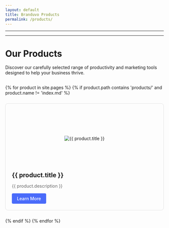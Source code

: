 ```yaml
---
layout: default
title: Branduvo Products
permalink: /products/
---
```

---
---
# Our Products

Discover our carefully selected range of productivity and marketing tools designed to help your business thrive.

<div class="products-grid">
  {% for product in site.pages %}
    {% if product.path contains 'products/' and product.name != 'index.md' %}
      <div class="product-card">
        <a href="{{ site.baseurl }}{{ product.url }}">
          <div class="product-image">
            <img src="{{ site.baseurl }}/assets/images/products/{{ product.name | remove: '.md' }}-logo.png" alt="{{ product.title }}" onerror="this.src='{{ site.baseurl }}/assets/images/placeholder.png'">
          </div>
          <h3>{{ product.title }}</h3>
          <p>{{ product.description }}</p>
          <div class="learn-more-btn">Learn More</div>
        </a>
      </div>
    {% endif %}
  {% endfor %}
</div>

<style>
  .products-grid {
    display: grid;
    grid-template-columns: repeat(auto-fill, minmax(300px, 1fr));
    gap: 25px;
    margin-top: 30px;
  }
  
  .product-card {
    border: 1px solid #e0e0e0;
    border-radius: 8px;
    overflow: hidden;
    transition: transform 0.3s ease, box-shadow 0.3s ease;
  }
  
  .product-card:hover {
    transform: translateY(-5px);
    box-shadow: 0 10px 20px rgba(0,0,0,0.1);
  }
  
  .product-card a {
    display: block;
    padding: 20px;
    color: inherit;
    text-decoration: none;
  }
  
  .product-image {
    height: 180px;
    display: flex;
    align-items: center;
    justify-content: center;
    margin-bottom: 15px;
  }
  
  .product-image img {
    max-width: 100%;
    max-height: 150px;
    object-fit: contain;
  }
  
  .product-card h3 {
    margin-top: 0;
    margin-bottom: 10px;
    font-size: 1.4em;
  }
  
  .product-card p {
    color: #666;
    margin-bottom: 15px;
  }
  
  .learn-more-btn {
    display: inline-block;
    background-color: #4a6bfa;
    color: white;
    padding: 8px 16px;
    border-radius: 4px;
    font-weight: 500;
    transition: background-color 0.2s ease;
  }
  
  .learn-more-btn:hover {
    background-color: #3651d3;
  }
</style>
